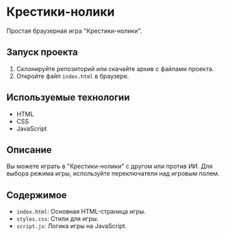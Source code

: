 # Крестики-нолики

Простая браузерная игра "Крестики-нолики".

## Запуск проекта

1. Склонируйте репозиторий или скачайте архив с файлами проекта.
2. Откройте файл `index.html` в браузере.

## Используемые технологии

- HTML
- CSS
- JavaScript

## Описание

Вы можете играть в "Крестики-нолики" с другом или против ИИ. Для выбора режима игры, используйте переключатели над игровым полем.

## Содержимое

- `index.html`: Основная HTML-страница игры.
- `styles.css`: Стили для игры.
- `script.js`: Логика игры на JavaScript.